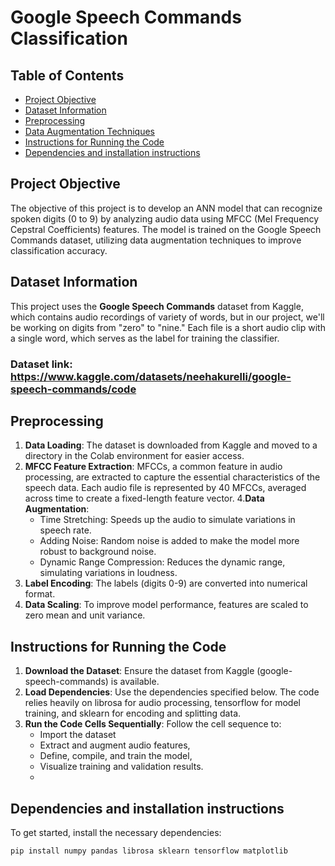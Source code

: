 # Google Speech Commands Classification

## Table of Contents
- [Project Objective](#project-objective)
- [Dataset Information](#dataset-information)
- [Preprocessing](#preprocessing)
- [Data Augmentation Techniques](#data-augmentation-techniques)
- [Instructions for Running the Code](#Instructions-for-Running-the-Code)
- [Dependencies and installation instructions](#Dependencies-and-installation-instructions)


## Project Objective
The objective of this project is to develop an ANN model that can recognize spoken digits (0 to 9) by analyzing audio data using MFCC (Mel Frequency Cepstral Coefficients) features. The model is trained on the Google Speech Commands dataset, utilizing data augmentation techniques to improve classification accuracy.

## Dataset Information
This project uses the **Google Speech Commands** dataset from Kaggle, which contains audio recordings of variety of words, but in our project, we'll be working on digits from "zero" to "nine." Each file is a short audio clip with a single word, which serves as the label for training the classifier.
### Dataset link: https://www.kaggle.com/datasets/neehakurelli/google-speech-commands/code

## Preprocessing
1. **Data Loading**: The dataset is downloaded from Kaggle and moved to a directory in the Colab environment for easier access.
3. **MFCC Feature Extraction**: MFCCs, a common feature in audio processing, are extracted to capture the essential characteristics of the speech data. Each audio file is represented by 40 MFCCs, averaged across time to create a fixed-length feature vector.
4.**Data Augmentation**:
     - Time Stretching: Speeds up the audio to simulate variations in speech rate.
     - Adding Noise: Random noise is added to make the model more robust to background noise.
     - Dynamic Range Compression: Reduces the dynamic range, simulating variations in loudness.
5. **Label Encoding**: The labels (digits 0-9) are converted into numerical format.
6. **Data Scaling**: To improve model performance, features are scaled to zero mean and unit variance.

## Instructions for Running the Code
1. **Download the Dataset**: Ensure the dataset from Kaggle (google-speech-commands) is available.
2. **Load Dependencies**: Use the dependencies specified below. The code relies heavily on librosa for audio processing, tensorflow for model training, and sklearn for encoding and splitting data.
3. **Run the Code Cells Sequentially**: Follow the cell sequence to:
     - Import the dataset
     - Extract and augment audio features,
     - Define, compile, and train the model,
     - Visualize training and validation results.
     - 
## Dependencies and installation instructions
To get started, install the necessary dependencies:

```bash
pip install numpy pandas librosa sklearn tensorflow matplotlib
